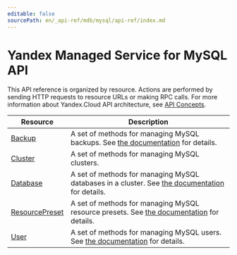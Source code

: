 ```yaml
---
editable: false
sourcePath: en/_api-ref/mdb/mysql/api-ref/index.md
---
```


# Yandex Managed Service for MySQL API
This API reference is organized by resource. Actions are performed by sending HTTP requests to resource URLs or making RPC calls. For more information about Yandex.Cloud API architecture, see [API Concepts](/docs/api-design-guide/).

Resource | Description
--- | ---
[Backup](Backup/index.md) | A set of methods for managing MySQL backups.  See [the documentation](/docs/managed-mysql/operations/cluster-backups) for details.
[Cluster](Cluster/index.md) | A set of methods for managing MySQL clusters.
[Database](Database/index.md) | A set of methods for managing MySQL databases in a cluster.  See [the documentation](/docs/managed-mysql/operations/databases) for details.
[ResourcePreset](ResourcePreset/index.md) | A set of methods for managing MySQL resource presets.  See [the documentation](/docs/managed-mysql/concepts/instance-types) for details.
[User](User/index.md) | A set of methods for managing MySQL users.  See [the documentation](/docs/managed-mysql/operations/cluster-users) for details.